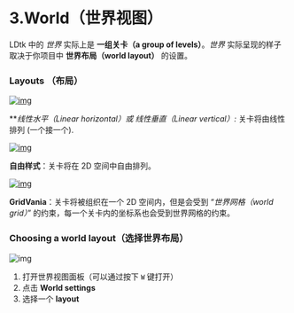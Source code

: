# 3.World（世界视图）

LDtk 中的 *世界* 实际上是 **一组关卡（a group of levels）**。*世界* 实际呈现的样子取决于你项目中 **世界布局（world layout）** 的设置。

### Layouts （布局）

[![img](https://ldtk.io/wp-content/uploads/2020/12/image-23-1024x459.png)](https://ldtk.io/wp-content/uploads/2020/12/image-23.png)

 ***线性水平（Linear horizontal）*或 *线性垂直（Linear vertical）*:** 关卡将由线性排列 (一个接一个).

[![img](https://ldtk.io/wp-content/uploads/2020/12/image-22-1024x722.png)](https://ldtk.io/wp-content/uploads/2020/12/image-22.png)

**自由样式**：关卡将在 2D 空间中自由排列。

[![img](https://ldtk.io/wp-content/uploads/2020/12/image-21-1024x766.png)](https://ldtk.io/wp-content/uploads/2020/12/image-21.png)

**GridVania**：关卡将被组织在一个 2D 空间内，但是会受到 “*世界网格（world grid）*” 的约束，每一个关卡内的坐标系也会受到世界网格的约束。

### Choosing a world layout（选择世界布局）

![img](https://ldtk.io/wp-content/uploads/2021/01/world.png)

1. 打开世界视图面板（可以通过按下 `W` 键打开）
2. 点击 **World settings**
3. 选择一个 **layout**
